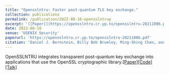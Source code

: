 ```yaml
---
title: "Opensslntru: Faster post-quantum TLS key exchange."
collection: publications
permalink: /publication/2022-08-10-opensslntrup
excerpt: '[[Paper]](https://opensslntru.cr.yp.to/opensslntru-20211006.pdf)[[Code]](https://opensslntru.cr.yp.to/index.html)[[Talk]](https://www.usenix.org/conference/usenixsecurity22/presentation/bernstein)'
date: 2022-08-10
venue: 'USENIX Security'
paperurl: 'https://opensslntru.cr.yp.to/opensslntru-20211006.pdf'
citation: 'Daniel J. Bernstein, Billy Bob Brumley, Ming-Shing Chen, and Nicola Tuveri. &quot;Opensslntru: Faster post-quantum TLS key exchange.&quot; <i>USENIX Security</i>. 2022.'
---
```

OpenSSLNTRU integrates transparent post-quantum key exchange into applications that use the OpenSSL cryptographic library.[[Paper]](https://opensslntru.cr.yp.to/opensslntru-20211006.pdf)[[Code]](https://opensslntru.cr.yp.to/index.html)[[Talk]](https://www.usenix.org/conference/usenixsecurity22/presentation/bernstein)
